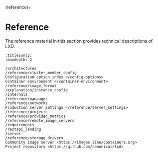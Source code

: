 (reference)=
# Reference

The reference material in this section provides technical descriptions of LXD.

```{toctree}
:titlesonly:
:maxdepth: 2

/architectures
/reference/cluster_member_config
Configuration option index </config-options>
Container environment </container-environment>
/reference/image_format
/explanation/instance_config
/internals
/reference/manpages
/reference/networks
Production server settings </reference/server_settings>
/reference/projects
/reference/provided_metrics
/reference/remote_image_servers
/requirements
/restapi_landing
/server
/reference/storage_drivers
Community image server <https://images.linuxcontainers.org>
Project repository <https://github.com/canonical/lxd>
```
